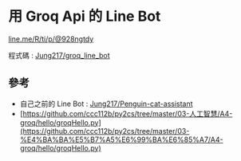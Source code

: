 # 用 Groq Api 的 Line Bot

[line.me/R/ti/p/@928ngtdy](https://line.me/R/ti/p/@928ngtdy)

程式碼 : [Jung217/groq_line_bot](https://github.com/Jung217/groq_line_bot)

## 參考
* 自己之前的 Line Bot : [Jung217/Penguin-cat-assistant](https://github.com/Jung217/Penguin-cat-assistant)
* [https://github.com/ccc112b/py2cs/tree/master/03-人工智慧/A4-groq/hello/groqHello.py](https://github.com/ccc112b/py2cs/tree/master/03-%E4%BA%BA%E5%B7%A5%E6%99%BA%E6%85%A7/A4-groq/hello/groqHello.py)
